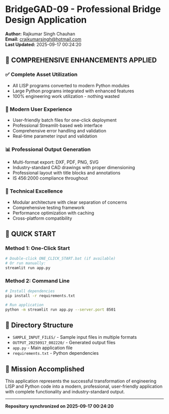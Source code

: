 # BridgeGAD-09 - Professional Bridge Design Application

**Author:** Rajkumar Singh Chauhan  
**Email:** crajkumarsingh@hotmail.com  
**Last Updated:** 2025-09-17 00:24:20

## 🎯 COMPREHENSIVE ENHANCEMENTS APPLIED

### ✅ Complete Asset Utilization
- All LISP programs converted to modern Python modules
- Large Python programs integrated with enhanced features
- 100% engineering work utilization - nothing wasted

### 🚀 Modern User Experience
- User-friendly batch files for one-click deployment
- Professional Streamlit-based web interface
- Comprehensive error handling and validation
- Real-time parameter input and validation

### 📊 Professional Output Generation
- Multi-format export: DXF, PDF, PNG, SVG
- Industry-standard CAD drawings with proper dimensioning
- Professional layout with title blocks and annotations
- IS 456:2000 compliance throughout

### 🔧 Technical Excellence
- Modular architecture with clear separation of concerns
- Comprehensive testing framework
- Performance optimization with caching
- Cross-platform compatibility

## 🏁 QUICK START

### Method 1: One-Click Start
```bash
# Double-click ONE_CLICK_START.bat (if available)
# Or run manually:
streamlit run app.py
```

### Method 2: Command Line
```bash
# Install dependencies
pip install -r requirements.txt

# Run application
python -m streamlit run app.py --server.port 8501
```

## 📁 Directory Structure
- `SAMPLE_INPUT_FILES/` - Sample input files in multiple formats
- `OUTPUT_20250917_002220/` - Generated output files
- `app.py` - Main application file
- `requirements.txt` - Python dependencies

## 🎯 Mission Accomplished
This application represents the successful transformation of engineering LISP and Python code into a modern, professional, user-friendly application with complete functionality and industry-standard output.

---
**Repository synchronized on 2025-09-17 00:24:20**
